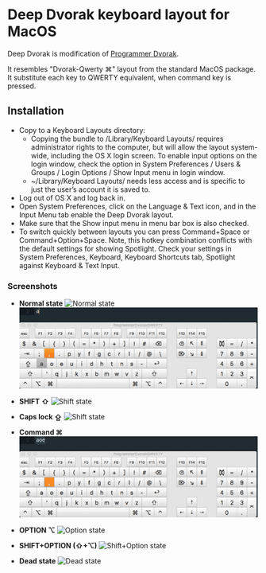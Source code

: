 Deep Dvorak keyboard layout for MacOS
===========

Deep Dvorak is modification of [Programmer Dvorak](http://www.kaufmann.no/roland/dvorak/index.html).

It resembles "Dvorak-Qwerty ⌘" layout from the standard MacOS package.
It substitute each key to QWERTY equivalent, when command key is pressed.

## Installation

 * Copy to a Keyboard Layouts directory:
   * Copying the bundle to /Library/Keyboard Layouts/ requires administrator rights to the computer, but will allow the layout system-wide, including the OS X login screen. To enable input options on the login window, check the option in System Preferences / Users & Groups / Login Options / Show Input menu in login window.
	* ~/Library/Keyboard Layouts/ needs less access and is specific to just the user’s account it is saved to.
 * Log out of OS X and log back in.
 * Open System Preferences, click on the Language & Text icon, and in the Input Menu tab enable the Deep Dvorak layout.
 * Make sure that the Show input menu in menu bar box is also checked.
 * To switch quickly between layouts you can press Command+Space or Command+Option+Space. Note, this hotkey combination conflicts with the default settings for showing Spotlight. Check your settings in System Preferences, Keyboard, Keyboard Shortcuts tab, Spotlight against Keyboard & Text Input.

### Screenshots

* **Normal state**
![Normal state](screenshots/normal.png)
![](screenshots/normal.gif)

* **SHIFT ⇧**
![Shift state](screenshots/shift.png)

* **Caps lock ⇪**
![Shift state](screenshots/caps.png)

* **Command ⌘**
![](screenshots/h-cmd.gif)

* **OPTION ⌥**
![Option state](screenshots/alt.png)

* **SHIFT+OPTION  (⇧+⌥)**
![Shift+Option state](screenshots/alt-shift.png)

* **Dead state**
![Dead state](screenshots/dead.png)
